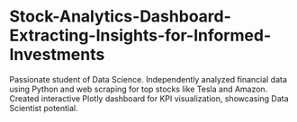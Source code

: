 # Stock-Analytics-Dashboard-Extracting-Insights-for-Informed-Investments
Passionate student of Data Science. Independently analyzed financial data using Python and web scraping for top stocks like Tesla and Amazon. Created interactive Plotly dashboard for KPI visualization, showcasing Data Scientist potential.
